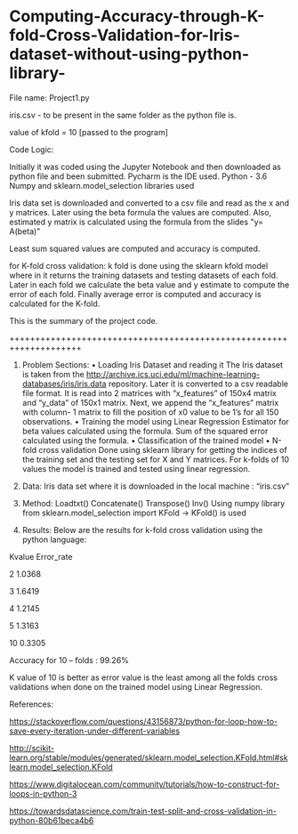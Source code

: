 # Computing-Accuracy-through-K-fold-Cross-Validation-for-Iris-dataset-without-using-python-library-

File name:
Project1.py

iris.csv - to be present in the same folder as the python file is.

value of kfold = 10 [passed to the program]

Code Logic:

 Initially it was coded using the Jupyter Notebook and then downloaded as python file and been submitted.
 Pycharm is the IDE used.
 Python - 3.6 
 Numpy and sklearn.model_selection libraries used
 
 Iris data set is downloaded and converted to a csv file and read as the x and y matrices.
 Later using the beta formula the values are computed.
 Also, estimated y matrix is calculated using the formula from the slides "y= A(beta)"

Least sum squared values are computed and accuracy is computed.

for K-fold cross validation:
k fold is done using the sklearn kfold model where in it returns the training datasets and testing datasets of each fold.
Later in each fold we calculate the beta value and y estimate to compute the error of each fold.
Finally average error is computed and accuracy is calculated for the K-fold.

This is the summary of the project code.

++++++++++++++++++++++++++++++++++++++++++++++++++++++++++++++++++++
1. Problem Sections:
• Loading Iris Dataset and reading it
The Iris dataset is taken from the http://archive.ics.uci.edu/ml/machine-learning-databases/iris/iris.data repository.
Later it is converted to a csv readable file format. It is read into 2 matrices with “x_features” of 150x4 matrix and “y_data” of 150x1 matrix. Next, we append the “x_features” matrix with column- 1 matrix to fill the position of x0 value to be 1’s for all 150 observations.
• Training the model using Linear Regression
Estimator for beta values calculated using the formula.
Sum of the squared error calculated using the formula.
• Classification of the trained model
• N-fold cross validation
Done using sklearn library for getting the indices of the training set and the testing set for X and Y matrices. 
For k-folds of 10 values the model is trained and tested using linear regression.


2. Data:
Iris data set where it is downloaded in the local machine : “iris.csv”

3. Method:
Loadtxt()
Concatenate()
Transpose()
Inv()
Using numpy library
from sklearn.model_selection import KFold -> KFold() is used


4. Results:
Below are the results for k-fold cross validation using the python language:

Kvalue Error_rate 

2      1.0368

3      1.6419

4      1.2145

5      1.3163

10     0.3305

Accuracy for 10 – folds : 99.26%

K value of 10 is better as error value is the least among all the folds cross validations when done on the trained model using Linear Regression.

References:

https://stackoverflow.com/questions/43156873/python-for-loop-how-to-save-every-iteration-under-different-variables

http://scikit-learn.org/stable/modules/generated/sklearn.model_selection.KFold.html#sklearn.model_selection.KFold

https://www.digitalocean.com/community/tutorials/how-to-construct-for-loops-in-python-3

https://towardsdatascience.com/train-test-split-and-cross-validation-in-python-80b61beca4b6
